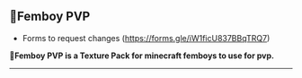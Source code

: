 ## 🐸Femboy PVP
- Forms to request changes (https://forms.gle/iW1ficU837BBqTRQ7)


**🐸Femboy PVP is a Texture Pack for minecraft femboys to use for pvp.**
______________________________________________________________________
